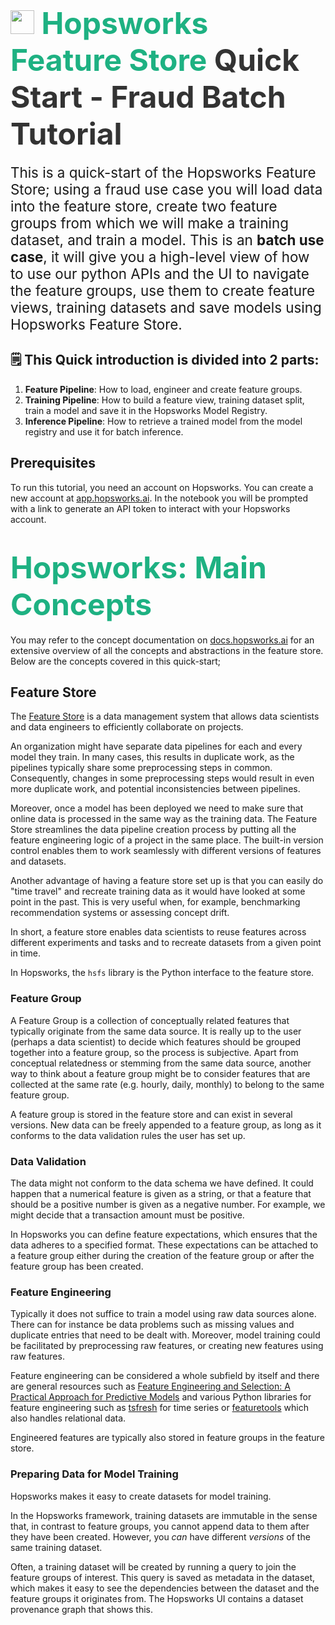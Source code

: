 # <span style="font-width:bold; font-size: 3rem; color:#1EB182;"><img src="../images/icon102.png" width="38px"></img> **Hopsworks Feature Store** </span><span style="font-width:bold; font-size: 3rem; color:#333;">Quick Start - Fraud Batch Tutorial</span>

<span style="font-width:bold; font-size: 1.4rem;"> This is a quick-start of the Hopsworks Feature Store; using a fraud use case you will load data into the feature store, create two feature groups from which we will make a training dataset, and train a model. This is an <b>batch use case</b>, it will give you a high-level view of how to use our python APIs and the UI to navigate the feature groups, use them to create feature views, training datasets and save models using Hopsworks Feature Store. </span>

## **🗒️ This Quick introduction is divided into 2 parts:**
1. **Feature Pipeline**: How to load, engineer and create feature groups.
2. **Training Pipeline**: How to build a feature view, training dataset split, train a model and save it in the Hopsworks Model Registry.
3. **Inference Pipeline**: How to retrieve a trained model from the model registry and use it for batch inference.


## Prerequisites
To run this tutorial, you need an account on Hopsworks. You can create a new account at  [app.hopsworks.ai](https://app.hopsworks.ai).
In the notebook you will be prompted with a link to generate an API token to interact with your Hopsworks account.

#  <span style="font-width:bold; font-size: 3rem; color:#1EB182;">Hopsworks: Main Concepts</span>
You may refer to the concept documentation on [docs.hopsworks.ai](https://docs.hopsworks.ai/concepts/)  for an extensive overview of all the concepts and abstractions in the feature store.
Below are the concepts covered in this quick-start;

## Feature Store

The [Feature Store](https://www.hopsworks.ai/feature-store) is a data management system that allows data scientists and data engineers to efficiently collaborate on projects.

An organization might have separate data pipelines for each and every model they train. In many cases, this results in duplicate work, as the pipelines typically share some preprocessing steps in common. Consequently, changes in some preprocessing steps would result in even more duplicate work, and potential inconsistencies between pipelines.

Moreover, once a model has been deployed we need to make sure that online data is processed in the same way as the training data. The Feature Store streamlines the data pipeline creation process by putting all the feature engineering logic of a project in the same place. The built-in version control enables them to work seamlessly with different versions of features and datasets.

Another advantage of having a feature store set up is that you can easily do "time travel" and recreate training data as it would have looked at some point in the past. This is very useful when, for example, benchmarking recommendation systems or assessing concept drift.

In short, a feature store enables data scientists to reuse features across different experiments and tasks and to recreate datasets from a given point in time.

In Hopsworks, the `hsfs` library is the Python interface to the feature store.

### Feature Group

A Feature Group is a collection of conceptually related features that typically originate from the same data source. It is really up to the user (perhaps a data scientist) to decide which features should be grouped together into a feature group, so the process is subjective. Apart from conceptual relatedness or stemming from the same data source, another way to think about a feature group might be to consider features that are collected at the same rate (e.g. hourly, daily, monthly) to belong to the same feature group.

A feature group is stored in the feature store and can exist in several versions. New data can be freely appended to a feature group, as long as it conforms to the data validation rules the user has set up.

### Data Validation

The data might not conform to the data schema we have defined. It could happen that a numerical feature is given as a string, or that a feature that should be a positive number is given as a negative number. For example, we might decide that a transaction amount must be positive.

In Hopsworks you can define feature expectations, which ensures that the data adheres to a specified format. These expectations can be attached to a feature group either during the creation of the feature group or after the feature group has been created.

### Feature Engineering

Typically it does not suffice to train a model using raw data sources alone. There can for instance be data problems such as missing values and duplicate entries that need to be dealt with. Moreover, model training could be facilitated by preprocessing raw features, or creating new features using raw features.

Feature engineering can be considered a whole subfield by itself and there are general resources such as [Feature Engineering and Selection: A Practical Approach for Predictive Models](https://www.amazon.com/Feature-Engineering-Selection-Practical-Predictive-dp-1138079227/dp/1138079227/ref=as_li_ss_tl?_encoding=UTF8&me=&qid=1588630415&linkCode=sl1&tag=inspiredalgor-20&linkId=f3f8d9f56031a030893aad8fc684a800&language=en_US) and various Python libraries for feature engineering such as [tsfresh](https://tsfresh.readthedocs.io/en/latest/) for time series or [featuretools](https://www.featuretools.com/) which also handles relational data.

Engineered features are typically also stored in feature groups in the feature store.


### Preparing Data for Model Training

Hopsworks makes it easy to create datasets for model training.

In the Hopsworks framework, training datasets are immutable in the sense that, in contrast to feature groups, you cannot append data to them after they have been created. However, you *can* have different *versions* of the same training dataset.

Often, a training dataset will be created by running a query to join the feature groups of interest. This query is saved as metadata in the dataset, which makes it easy to see the dependencies between the dataset and the feature groups it originates from. The Hopsworks UI contains a dataset provenance graph that shows this.

<!-- Moreover, you can download the dataset in a format compatible with the framework you're working with, e.g. tfrecords, numpy, csv... -->
